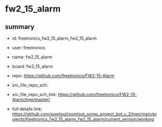 # fw2_15_alarm
 
## summary 
* id: freetronics_fw2_15_alarm_fw2_15_alarm
* user: freetronics
* name: fw2_15_alarm
* board: fw2_15_alarm
* repo: https://github.com/freetronics/FW2-15-Alarm



* src_file_repo_sch: 
* src_file_repo_sch_link: https://github.com/freetronics/FW2-15-Alarm/tree/master/
* full details link: https://github.com/oomlout/oomlout_oomp_project_bot_v_2/tree/main/projects/freetronics_fw2_15_alarm_fw2_15_alarm/current_version/working  






